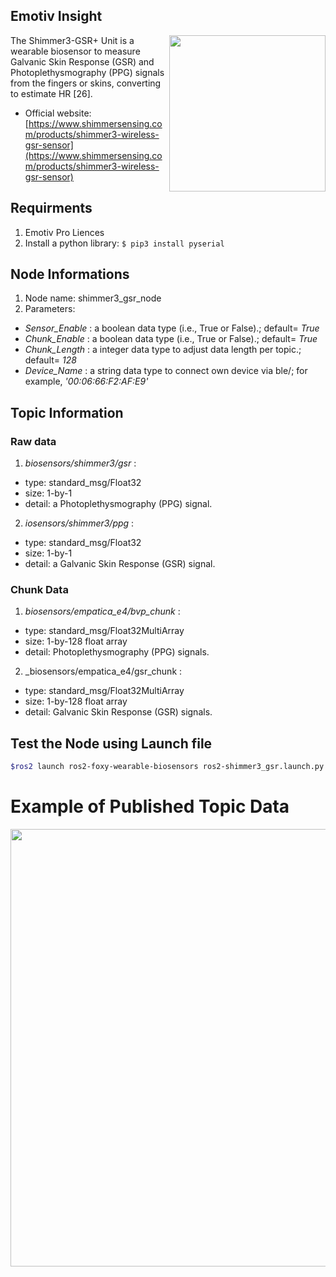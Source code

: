 ## Emotiv Insight
<img align="right" width="250" src="https://github.com/SMARTlab-Purdue/ros2-foxy-wearable-biosensors/blob/master/media/img/Shimmer%20GSR%202_1.png">
The Shimmer3-GSR+ Unit is a wearable biosensor to measure Galvanic Skin Response (GSR) and Photoplethysmography (PPG) signals from the fingers or skins, converting to estimate HR [26].


* Official website: [https://www.shimmersensing.com/products/shimmer3-wireless-gsr-sensor](https://www.shimmersensing.com/products/shimmer3-wireless-gsr-sensor)

## Requirments
1) Emotiv Pro Liences
2) Install a python library: ```$ pip3 install pyserial```

## Node Informations
1) Node name: shimmer3_gsr_node
2) Parameters:
  * _Sensor_Enable_ : a boolean data type (i.e., True or False).; default= _True_
  * _Chunk_Enable_ : a boolean data type (i.e., True or False).; default= _True_
  * _Chunk_Length_ : a integer data type to adjust data length per topic.; default= _128_
  * _Device_Name_ : a string data type to connect own device via ble/; for example, _'00:06:66:F2:AF:E9'_

## Topic Information
### Raw data
1) _biosensors/shimmer3/gsr_ : 
* type: standard_msg/Float32
* size: 1-by-1 
* detail: a Photoplethysmography (PPG) signal.
2) _iosensors/shimmer3/ppg_ :
* type: standard_msg/Float32
* size: 1-by-1 
* detail: a Galvanic Skin Response (GSR) signal. 

### Chunk Data
1) _biosensors/empatica_e4/bvp_chunk_ : 
* type: standard_msg/Float32MultiArray
* size: 1-by-128 float array
* detail: Photoplethysmography (PPG) signals.
2) _biosensors/empatica_e4/gsr_chunk :
* type: standard_msg/Float32MultiArray
* size: 1-by-128 float array
* detail: Galvanic Skin Response (GSR) signals. 

## Test the Node using Launch file

```bash
$ros2 launch ros2-foxy-wearable-biosensors ros2-shimmer3_gsr.launch.py
```

# Example of Published Topic Data
<p align="center">
<img src="https://github.com/SMARTlab-Purdue/ros2-foxy-wearable-biosensors/blob/master/media/img/shimmer3_data.jpg" width="700" >
</p>
